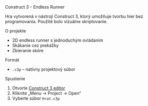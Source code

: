 Construct 3 – Endless Runner

Hra vytvorená v nástroji Construct 3, ktorý umožňuje tvorbu hier bez programovania. Použité bolo vizuálne skriptovanie.

O projekte
- 2D endless runner s jednoduchým ovládaním
- Skákanie cez prekážky
- Zbieranie skóre

Formát
- `.c3p` – natívny projektový súbor

Spustenie
1. Otvorte [Construct 3 editor](https://editor.construct.net)
2. Kliknite „Menu → Project → Open“
3. Vyberte súbor `Hrat.c3p`
